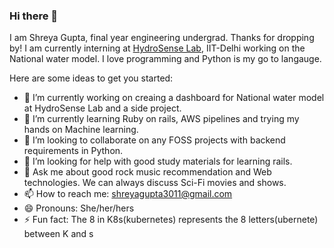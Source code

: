 ### Hi there 👋

I am Shreya Gupta, final year engineering undergrad. Thanks for dropping by! I am currently interning at [HydroSense Lab](https://github.com/hydrosenselab), IIT-Delhi working on the National water model. I love programming and Python is my go to langauge. 

Here are some ideas to get you started:

- 🔭 I’m currently working on creaing a dashboard for National water model at HydroSense Lab and a side project. 
- 🌱 I’m currently learning Ruby on rails, AWS pipelines and trying my hands on Machine learning. 
- 👯 I’m looking to collaborate on any FOSS projects with backend requirements in Python.
- 🤔 I’m looking for help with good study materials for learning rails. 
- 💬 Ask me about good rock music recommendation and Web technologies. We can always discuss Sci-Fi movies and shows. 
- 📫 How to reach me: shreyagupta3011@gmail.com
- 😄 Pronouns: She/her/hers
- ⚡ Fun fact: The 8 in K8s(kubernetes) represents the 8 letters(ubernete) between K and s

